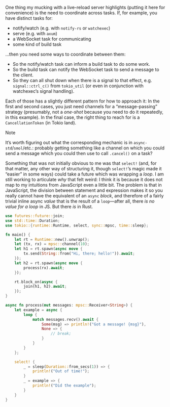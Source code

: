 One thing my mucking with a live-reload server highlights (putting it here for convenience) is the need to coordinate across tasks. If, for example, you have distinct tasks for:

- notify/watch (e.g. with `notify-rs` or `watchexec`)
- serve (e.g. with `axum`)
- a WebSocket task for communicating
- some kind of build task

…then you need some ways to coordinate between them:

- So the notify/watch task can inform a build task to do some work.
- So the build task can notify the WebSocket task to send a message to the client.
- So they can all shut down when there is a signal to that effect, e.g. `signal::ctrl_c()` from `tokio_util` (or even in conjunction with watchexec’s signal handling).

Each of those has a slightly different pattern for how to approach it: In the first and second cases, you just need channels for a “message-passing” strategy (presumably, not a *one-shot* because you need to do it repeatedly, in this example). In the final case, the right thing to reach for is a `CancellationToken` (in Tokio land).

> [!note]
> It’s worth figuring out what the corresponding mechanic is in `async-std`/`smol`/etc.: probably getting something like a channel on which you could send a message which you could then use to call `.cancel()` on a task?

Something that was not initially obvious to me was that `select!` (and, for that matter, any other way of structuring it, though `select!`’s magic made it “easier” in some ways) could take a future which was wrapping a *loop*. I am still working to articulate *why* that felt weird: I think it is because it does not map to my intuitions from JavaScript even a little bit. The problem is that in JavaScript, the division between statement and expression makes it so you really cannot have the equivalent of an `async` *block*, and therefore of a fairly trivial inline async *value* that is the result of a `loop`—after all, there *is no value for a loop* in JS. But there *is* in Rust.

```rust
use futures::future::join;
use std::time::Duration;
use tokio::{runtime::Runtime, select, sync::mpsc, time::sleep};

fn main() {
    let rt = Runtime::new().unwrap();
    let (tx, rx) = mpsc::channel(10);
    let h1 = rt.spawn(async move {
        tx.send(String::from("Hi, there; hello!")).await;
    });
    let h2 = rt.spawn(async move {
        process(rx).await;
    });

    rt.block_on(async {
        join(h1, h2).await;
    });
}

async fn process(mut messages: mpsc::Receiver<String>) {
    let example = async {
        loop {
            match messages.recv().await {
                Some(msg) => println!("Got a message! {msg}"),
                None => {
                    // break;
                }
            }
        }
    };

    select! {
        _ = sleep(Duration::from_secs(1)) => {
            println!("Out of time!");
        }
        _ = example => {
            println!("Did the example");
        }
    }
}
```
